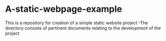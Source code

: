 # A-static-webpage-example
This is a repository for creation of a simple static website project
-The directory consists of pertinent documents relating to the development of the project